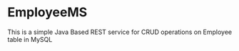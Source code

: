 # EmployeeMS
This is a simple Java Based REST service for CRUD operations on Employee table in MySQL
